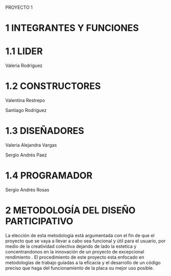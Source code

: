 PROYECTO 1

# 1 INTEGRANTES Y FUNCIONES 

# 1.1 LIDER

Valeria Rodríguez 

# 1.2 CONSTRUCTORES

Valentina Restrepo

Santiago Rodríguez

# 1.3 DISEÑADORES

Valeria Alejandra Vargas 

Sergio Andrés Paez

# 1.4 PROGRAMADOR

Sergio Andrés Rosas



# 2 METODOLOGÍA DEL DISEÑO PARTICIPATIVO

La elección de esta metodología está argumentada con el fin de que el proyecto que se vaya a llevar a cabo sea funcional y útil para el usuario, por medio de la creatividad colectiva dejando  de lado la estetíca y concentrandonos en la innovación de un proyecto de excepcional rendimiento .
El procedimiento de este proyecto esta enfocado en metodologías de trabajo guíadas a la eficacia y el desarrollo de un código preciso que haga del funcionamiento de la placa su mejor uso posible.  





